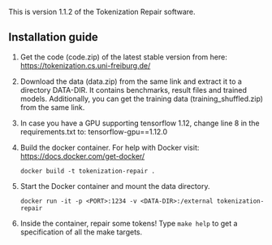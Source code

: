 This is version 1.1.2 of the Tokenization Repair software.

## Installation guide ##

1. Get the code (code.zip) of the latest stable version from here: https://tokenization.cs.uni-freiburg.de/

1. Download the data (data.zip) from the same link and extract it to a directory DATA-DIR. It contains benchmarks, result files and trained models. Additionally, you can get the training data (training_shuffled.zip) from the same link.

1. In case you have a GPU supporting tensorflow 1.12, change line 8 in the requirements.txt to:
	tensorflow-gpu==1.12.0

1. Build the docker container. For help with Docker visit: https://docs.docker.com/get-docker/

       docker build -t tokenization-repair .

1. Start the Docker container and mount the data directory.

       docker run -it -p <PORT>:1234 -v <DATA-DIR>:/external tokenization-repair

1. Inside the container, repair some tokens!
   Type `make help` to get a specification of all the make targets.
